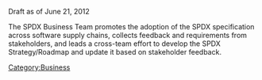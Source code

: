 Draft as of June 21, 2012

The SPDX Business Team promotes the adoption of the SPDX specification
across software supply chains, collects feedback and requirements from
stakeholders, and leads a cross-team effort to develop the SPDX
Strategy/Roadmap and update it based on stakeholder feedback.

[Category:Business](Category:Business "wikilink")
